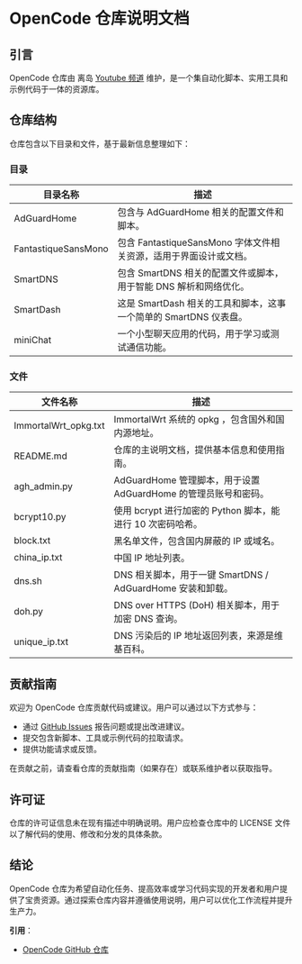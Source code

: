# OpenCode 仓库说明文档

## 引言

OpenCode 仓库由 离岛 [Youtube 频道](https://youtube.com/@Lidao) 维护，是一个集自动化脚本、实用工具和示例代码于一体的资源库。

## 仓库结构

仓库包含以下目录和文件，基于最新信息整理如下：

### 目录

| 目录名称            | 描述                                                                 |
|---------------------|----------------------------------------------------------------------|
| AdGuardHome         | 包含与 AdGuardHome 相关的配置文件和脚本。                             |
| FantastiqueSansMono | 包含 FantastiqueSansMono 字体文件相关资源，适用于界面设计或文档。     |
| SmartDNS            | 包含 SmartDNS 相关的配置文件或脚本，用于智能 DNS 解析和网络优化。     |
| SmartDash           | 这是 SmartDash 相关的工具和脚本，这事一个简单的 SmartDNS 仪表盘。     |
| miniChat            | 一个小型聊天应用的代码，用于学习或测试通信功能。                      |

### 文件

| 文件名称            | 描述                                                                 |
|---------------------|----------------------------------------------------------------------|
| ImmortalWrt_opkg.txt| ImmortalWrt 系统的 opkg ，包含国外和国内源地址。                |
| README.md           | 仓库的主说明文档，提供基本信息和使用指南。                       |
| agh_admin.py        | AdGuardHome 管理脚本，用于设置 AdGuardHome 的管理员账号和密码。  |
| bcrypt10.py         | 使用 bcrypt 进行加密的 Python 脚本，能进行 10 次密码哈希。       |
| block.txt           | 黑名单文件，包含国内屏蔽的 IP 或域名。                           |
| china_ip.txt        | 中国 IP 地址列表。                                              |
| dns.sh              | DNS 相关脚本，用于一键 SmartDNS / AdGuardHome 安装和卸载。       |
| doh.py              | DNS over HTTPS (DoH) 相关脚本，用于加密 DNS 查询。              |
| unique_ip.txt       | DNS 污染后的 IP 地址返回列表，来源是维基百科。                   |


## 贡献指南

欢迎为 OpenCode 仓库贡献代码或建议。用户可以通过以下方式参与：

- 通过 [GitHub Issues](https://github.com/LidaoNote/OpenCode/issues) 报告问题或提出改进建议。
- 提交包含新脚本、工具或示例代码的拉取请求。
- 提供功能请求或反馈。

在贡献之前，请查看仓库的贡献指南（如果存在）或联系维护者以获取指导。

## 许可证

仓库的许可证信息未在现有描述中明确说明。用户应检查仓库中的 LICENSE 文件以了解代码的使用、修改和分发的具体条款。

## 结论

OpenCode 仓库为希望自动化任务、提高效率或学习代码实现的开发者和用户提供了宝贵资源。通过探索仓库内容并遵循使用说明，用户可以优化工作流程并提升生产力。

**引用**：

- [OpenCode GitHub 仓库](https://github.com/LidaoNote/OpenCode)